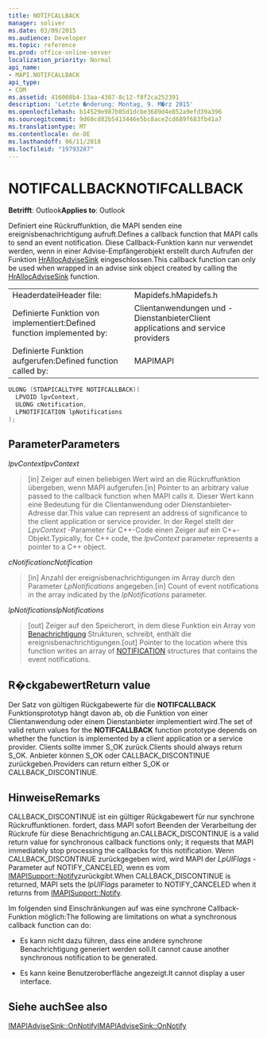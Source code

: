 ```yaml
---
title: NOTIFCALLBACK
manager: soliver
ms.date: 03/09/2015
ms.audience: Developer
ms.topic: reference
ms.prod: office-online-server
localization_priority: Normal
api_name:
- MAPI.NOTIFCALLBACK
api_type:
- COM
ms.assetid: 416008b4-13aa-4387-8c12-f8f2ca252391
description: 'Letzte �nderung: Montag, 9. M�rz 2015'
ms.openlocfilehash: b14529e987b85d1dcbe3689d4e852a9efd39a396
ms.sourcegitcommit: 9d60cd82b5413446e5bc8ace2cd689f683fb41a7
ms.translationtype: MT
ms.contentlocale: de-DE
ms.lasthandoff: 06/11/2018
ms.locfileid: "19793287"
---
```

# <a name="notifcallback"></a><span data-ttu-id="f23e4-103">NOTIFCALLBACK</span><span class="sxs-lookup"><span data-stu-id="f23e4-103">NOTIFCALLBACK</span></span>

  
  
<span data-ttu-id="f23e4-104">**Betrifft**: Outlook</span><span class="sxs-lookup"><span data-stu-id="f23e4-104">**Applies to**: Outlook</span></span> 
  
<span data-ttu-id="f23e4-105">Definiert eine Rückruffunktion, die MAPI senden eine ereignisbenachrichtigung aufruft.</span><span class="sxs-lookup"><span data-stu-id="f23e4-105">Defines a callback function that MAPI calls to send an event notification.</span></span> <span data-ttu-id="f23e4-106">Diese Callback-Funktion kann nur verwendet werden, wenn in einer Advise-Empfängerobjekt erstellt durch Aufrufen der Funktion [HrAllocAdviseSink](hrallocadvisesink.md) eingeschlossen.</span><span class="sxs-lookup"><span data-stu-id="f23e4-106">This callback function can only be used when wrapped in an advise sink object created by calling the [HrAllocAdviseSink](hrallocadvisesink.md) function.</span></span> 
  
|||
|:-----|:-----|
|<span data-ttu-id="f23e4-107">Headerdatei</span><span class="sxs-lookup"><span data-stu-id="f23e4-107">Header file:</span></span>  <br/> |<span data-ttu-id="f23e4-108">Mapidefs.h</span><span class="sxs-lookup"><span data-stu-id="f23e4-108">Mapidefs.h</span></span>  <br/> |
|<span data-ttu-id="f23e4-109">Definierte Funktion von implementiert:</span><span class="sxs-lookup"><span data-stu-id="f23e4-109">Defined function implemented by:</span></span>  <br/> |<span data-ttu-id="f23e4-110">Clientanwendungen und -Dienstanbieter</span><span class="sxs-lookup"><span data-stu-id="f23e4-110">Client applications and service providers</span></span>  <br/> |
|<span data-ttu-id="f23e4-111">Definierte Funktion aufgerufen:</span><span class="sxs-lookup"><span data-stu-id="f23e4-111">Defined function called by:</span></span>  <br/> |<span data-ttu-id="f23e4-112">MAPI</span><span class="sxs-lookup"><span data-stu-id="f23e4-112">MAPI</span></span>  <br/> |
   
```cpp
ULONG (STDAPICALLTYPE NOTIFCALLBACK)(
  LPVOID lpvContext,
  ULONG cNotification,
  LPNOTIFICATION lpNotifications
);
```

## <a name="parameters"></a><span data-ttu-id="f23e4-113">Parameter</span><span class="sxs-lookup"><span data-stu-id="f23e4-113">Parameters</span></span>

 <span data-ttu-id="f23e4-114">_lpvContext_</span><span class="sxs-lookup"><span data-stu-id="f23e4-114">_lpvContext_</span></span>
  
> <span data-ttu-id="f23e4-115">[in] Zeiger auf einen beliebigen Wert wird an die Rückruffunktion übergeben, wenn MAPI aufgerufen.</span><span class="sxs-lookup"><span data-stu-id="f23e4-115">[in] Pointer to an arbitrary value passed to the callback function when MAPI calls it.</span></span> <span data-ttu-id="f23e4-116">Dieser Wert kann eine Bedeutung für die Clientanwendung oder Dienstanbieter-Adresse dar.</span><span class="sxs-lookup"><span data-stu-id="f23e4-116">This value can represent an address of significance to the client application or service provider.</span></span> <span data-ttu-id="f23e4-117">In der Regel stellt der _LpvContext_ -Parameter für C++-Code einen Zeiger auf ein C++-Objekt.</span><span class="sxs-lookup"><span data-stu-id="f23e4-117">Typically, for C++ code, the  _lpvContext_ parameter represents a pointer to a C++ object.</span></span> 
    
 <span data-ttu-id="f23e4-118">_cNotification_</span><span class="sxs-lookup"><span data-stu-id="f23e4-118">_cNotification_</span></span>
  
> <span data-ttu-id="f23e4-119">[in] Anzahl der ereignisbenachrichtigungen im Array durch den Parameter _LpNotifications_ angegeben.</span><span class="sxs-lookup"><span data-stu-id="f23e4-119">[in] Count of event notifications in the array indicated by the  _lpNotifications_ parameter.</span></span> 
    
 <span data-ttu-id="f23e4-120">_lpNotifications_</span><span class="sxs-lookup"><span data-stu-id="f23e4-120">_lpNotifications_</span></span>
  
> <span data-ttu-id="f23e4-121">[out] Zeiger auf den Speicherort, in dem diese Funktion ein Array von [Benachrichtigung](notification.md) Strukturen, schreibt, enthält die ereignisbenachrichtigungen.</span><span class="sxs-lookup"><span data-stu-id="f23e4-121">[out] Pointer to the location where this function writes an array of [NOTIFICATION](notification.md) structures that contains the event notifications.</span></span> 
    
## <a name="return-value"></a><span data-ttu-id="f23e4-122">R�ckgabewert</span><span class="sxs-lookup"><span data-stu-id="f23e4-122">Return value</span></span>

<span data-ttu-id="f23e4-123">Der Satz von gültigen Rückgabewerte für die **NOTIFCALLBACK** Funktionsprototyp hängt davon ab, ob die Funktion von einer Clientanwendung oder einem Dienstanbieter implementiert wird.</span><span class="sxs-lookup"><span data-stu-id="f23e4-123">The set of valid return values for the **NOTIFCALLBACK** function prototype depends on whether the function is implemented by a client application or a service provider.</span></span> <span data-ttu-id="f23e4-124">Clients sollte immer S_OK zurück.</span><span class="sxs-lookup"><span data-stu-id="f23e4-124">Clients should always return S_OK.</span></span> <span data-ttu-id="f23e4-125">Anbieter können S_OK oder CALLBACK_DISCONTINUE zurückgeben.</span><span class="sxs-lookup"><span data-stu-id="f23e4-125">Providers can return either S_OK or CALLBACK_DISCONTINUE.</span></span> 
  
## <a name="remarks"></a><span data-ttu-id="f23e4-126">Hinweise</span><span class="sxs-lookup"><span data-stu-id="f23e4-126">Remarks</span></span>

<span data-ttu-id="f23e4-127">CALLBACK_DISCONTINUE ist ein gültiger Rückgabewert für nur synchrone Rückruffunktionen. fordert, dass MAPI sofort Beenden der Verarbeitung der Rückrufe für diese Benachrichtigung an.</span><span class="sxs-lookup"><span data-stu-id="f23e4-127">CALLBACK_DISCONTINUE is a valid return value for synchronous callback functions only; it requests that MAPI immediately stop processing the callbacks for this notification.</span></span> <span data-ttu-id="f23e4-128">Wenn CALLBACK_DISCONTINUE zurückgegeben wird, wird MAPI der _LpUlFlags_ -Parameter auf NOTIFY_CANCELED, wenn es vom [IMAPISupport::Notify](imapisupport-notify.md)zurückgibt.</span><span class="sxs-lookup"><span data-stu-id="f23e4-128">When CALLBACK_DISCONTINUE is returned, MAPI sets the  _lpUlFlags_ parameter to NOTIFY_CANCELED when it returns from [IMAPISupport::Notify](imapisupport-notify.md).</span></span> 
  
<span data-ttu-id="f23e4-129">Im folgenden sind Einschränkungen auf was eine synchrone Callback-Funktion möglich:</span><span class="sxs-lookup"><span data-stu-id="f23e4-129">The following are limitations on what a synchronous callback function can do:</span></span>
  
- <span data-ttu-id="f23e4-130">Es kann nicht dazu führen, dass eine andere synchrone Benachrichtigung generiert werden soll.</span><span class="sxs-lookup"><span data-stu-id="f23e4-130">It cannot cause another synchronous notification to be generated.</span></span>
    
- <span data-ttu-id="f23e4-131">Es kann keine Benutzeroberfläche angezeigt.</span><span class="sxs-lookup"><span data-stu-id="f23e4-131">It cannot display a user interface.</span></span>
    
## <a name="see-also"></a><span data-ttu-id="f23e4-132">Siehe auch</span><span class="sxs-lookup"><span data-stu-id="f23e4-132">See also</span></span>



[<span data-ttu-id="f23e4-133">IMAPIAdviseSink::OnNotify</span><span class="sxs-lookup"><span data-stu-id="f23e4-133">IMAPIAdviseSink::OnNotify</span></span>](imapiadvisesink-onnotify.md)

